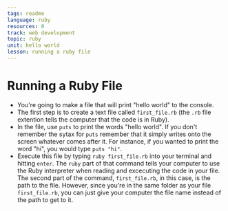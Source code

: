 ```yaml
---
tags: readme
language: ruby
resources: 0
track: web development
topic: ruby
unit: hello world
lesson: running a ruby file
---
```


# Running a Ruby File

* You're going to make a file that will print "hello world" to the console. 
* The first step is to create a text file called `first_file.rb` (the `.rb` file extention tells the computer that the code is in Ruby).
* In the file, use `puts` to print the words "hello world". If you don't remember the sytax for `puts` remember that it simply writes onto the screen whatever comes after it. For instance, if you wanted to print the word "hi", you would type `puts "hi"`.
* Execute this file by typing `ruby first_file.rb` into your terminal and hitting `enter`. The `ruby` part of that command tells your computer to use the Ruby interpreter when reading and excecuting the code in your file. The second part of the command, `first_file.rb`, in this case, is the path to the file. However, since you're in the same folder as your file `first_file.rb`, you can just give your computer the file name instead of the path to get to it.
